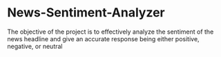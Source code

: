 # News-Sentiment-Analyzer
The objective of the project is to effectively analyze the sentiment of the news headline and give an accurate response being either positive, negative, or neutral
